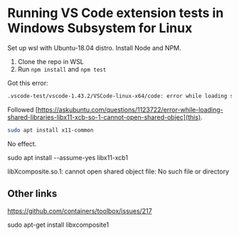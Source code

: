 # Running VS Code extension tests in Windows Subsystem for Linux

Set up wsl with Ubuntu-18.04 distro. Install Node and NPM.

1. Clone the repo in WSL
1. Run `npm install` and `npm test`

Got this error:

```bash
.vscode-test/vscode-1.43.2/VSCode-linux-x64/code: error while loading shared libraries: libX11-xcb.so.1: cannot open shared object file: No such file or directory
```

Followed [https://askubuntu.com/questions/1123722/error-while-loading-shared-libraries-libx11-xcb-so-1-cannot-open-shared-objec](this).

```bash
sudo apt install x11-common
```

No effect.

sudo apt install --assume-yes libx11-xcb1

libXcomposite.so.1: cannot open shared object file: No such file or directory

## Other links

https://github.com/containers/toolbox/issues/217

sudo apt-get install libxcomposite1
